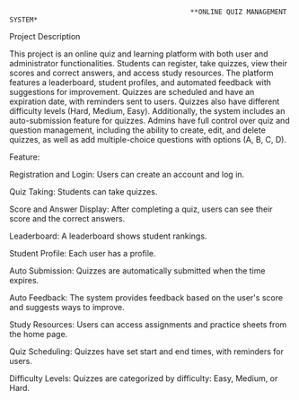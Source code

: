                                                  **ONLINE QUIZ MANAGEMENT SYSTEM* 




Project Description

This project is an online quiz and learning platform with both user and administrator functionalities. Students can register, take quizzes, view their scores and correct answers, and access study resources. The platform features a leaderboard, student profiles, and automated feedback with suggestions for improvement. Quizzes are scheduled and have an expiration date, with reminders sent to users. Quizzes also have different difficulty levels (Hard, Medium, Easy). Additionally, the system includes an auto-submission feature for quizzes. Admins have full control over quiz and question management, including the ability to create, edit, and delete quizzes, as well as add multiple-choice questions with options (A, B, C, D).


Feature:

Registration and Login: Users can create an account and log in.

Quiz Taking: Students can take quizzes.

Score and Answer Display: After completing a quiz, users can see their score and the correct answers.

Leaderboard: A leaderboard shows student rankings.

Student Profile: Each user has a profile.

Auto Submission: Quizzes are automatically submitted when the time expires.

Auto Feedback: The system provides feedback based on the user's score and suggests ways to improve.


Study Resources: Users can access assignments and practice sheets from the home page.


Quiz Scheduling: Quizzes have set start and end times, with reminders for users.


Difficulty Levels: Quizzes are categorized by difficulty: Easy, Medium, or Hard.

